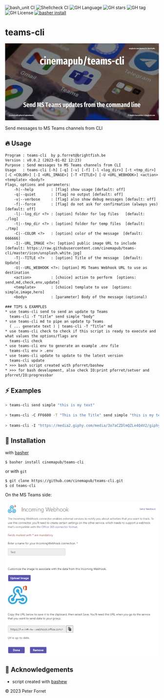 ![bash_unit CI](https://github.com/cinemapub/teams-cli/workflows/bash_unit%20CI/badge.svg)
![Shellcheck CI](https://github.com/cinemapub/teams-cli/workflows/Shellcheck%20CI/badge.svg)
![GH Language](https://img.shields.io/github/languages/top/cinemapub/teams-cli)
![GH stars](https://img.shields.io/github/stars/cinemapub/teams-cli)
![GH tag](https://img.shields.io/github/v/tag/cinemapub/teams-cli)
![GH License](https://img.shields.io/github/license/cinemapub/teams-cli)
[![basher install](https://img.shields.io/badge/basher-install-white?logo=gnu-bash&style=flat)](https://www.basher.it/package/)

# teams-cli

![](assets/unsplash.teams.jpg)

Send messages to MS Teams channels from CLI

## 🔥 Usage

```
Program : teams-cli  by p.forret@brightfish.be
Version : v0.0.2 (2023-01-02 12:23)
Purpose : Send messages to MS Teams channels from CLI
Usage   : teams-cli [-h] [-q] [-v] [-f] [-l <log_dir>] [-t <tmp_dir>] [-C <COLOR>] [-I <URL_IMAGE>] [-T <TITLE>] [-U <URL_WEBHOOK>] <action> <template> <body?>
Flags, options and parameters:
    -h|--help        : [flag] show usage [default: off]
    -q|--quiet       : [flag] no output [default: off]
    -v|--verbose     : [flag] also show debug messages [default: off]
    -f|--force       : [flag] do not ask for confirmation (always yes) [default: off]
    -l|--log_dir <?> : [option] folder for log files   [default: ./log]
    -t|--tmp_dir <?> : [option] folder for temp files  [default: ./tmp]
    -C|--COLOR <?>   : [option] color of the message  [default: 666666]
    -I|--URL_IMAGE <?>: [option] public image URL to include  [default: https://raw.githubusercontent.com/cinemapub/teams-cli/master/icon/unsplash.white.jpg]
    -T|--TITLE <?>   : [option] Title of the message  [default: Update]
    -U|--URL_WEBHOOK <?>: [option] MS Teams Webhook URL to use as destination
    <action>         : [choice] action to perform  [options: send,md,check,env,update]
    <template>       : [choice] template to use  [options: simple,image,hero]
    <body>           : [parameter] Body of the message (optional)

### TIPS & EXAMPLES
* use teams-cli send to send an update tp Teams
  teams-cli -T "title" send simple "body"
* use teams-cli md to pipe an update tp Teams
  ( ... generate text ) | teams-cli -T "Title" md
* use teams-cli check to check if this script is ready to execute and what values the options/flags are
  teams-cli check
* use teams-cli env to generate an example .env file
  teams-cli env > .env
* use teams-cli update to update to the latest version
  teams-cli update
* >>> bash script created with pforret/bashew
* >>> for bash development, also check IO:print pforret/setver and pforret/IO:progressbar
```

## ⚡️ Examples

```bash
> teams-cli send simple "this is my text"

> teams-cli -C FF6600 -T "This is the Title" send simple "this is my text"

> teams-cli -I "https://media2.giphy.com/media/3o7aCZDlmQZLe4Q4V2/giphy.gif" send hero "this is my text"
```

## 🚀 Installation

with [basher](https://github.com/basherpm/basher)

	$ basher install cinemapub/teams-cli

or with `git`

	$ git clone https://github.com/cinemapub/teams-cli.git
	$ cd teams-cli

On the MS Teams side:

![](assets/webhook.png)

## 📝 Acknowledgements

* script created with [bashew](https://github.com/pforret/bashew)

&copy; 2023 Peter Forret
